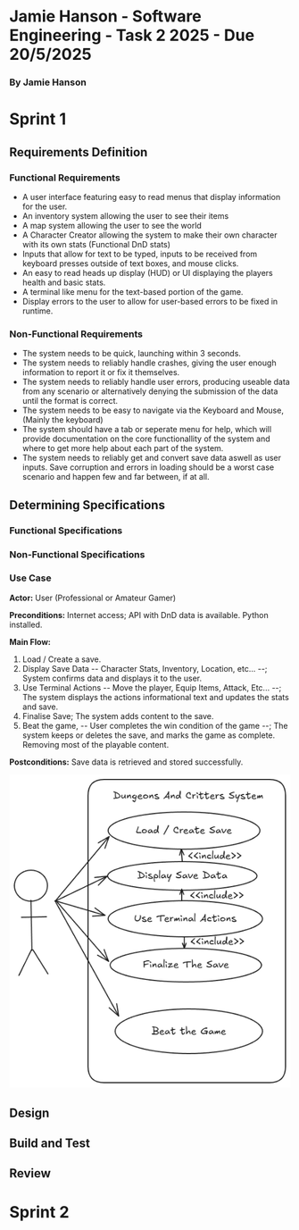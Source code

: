 # Jamie Hanson - Software Engineering - Task 2 2025 - Due 20/5/2025
### By Jamie Hanson

# Sprint 1
## Requirements Definition
### Functional Requirements
* A user interface featuring easy to read menus that display information for the user.
* An inventory system allowing the user to see their items
* A map system allowing the user to see the world
* A Character Creator allowing the system to make their own character with its own stats (Functional DnD stats)
* Inputs that allow for text to be typed, inputs to be received from keyboard presses outside of text boxes, and mouse clicks.
* An easy to read heads up display (HUD) or UI displaying the players health and basic stats.
* A terminal like menu for the text-based portion of the game.
* Display errors to the user to allow for user-based errors to be fixed in runtime.
### Non-Functional Requirements
* The system needs to be quick, launching within 3 seconds.
* The system needs to reliably handle crashes, giving the user enough information to report it or fix it themselves.
* The system needs to reliably handle user errors, producing useable data from any scenario or alternatively denying the submission of the data until the format is correct.
* The system needs to be easy to navigate via the Keyboard and Mouse, (Mainly the keyboard)
* The system should have a tab or seperate menu for help, which will provide documentation on the core functionallity of the system and where to get more help about each part of the system.
* The system needs to reliably get and convert save data aswell as user inputs. Save corruption and errors in loading should be a worst case scenario and happen few and far between, if at all.

## Determining Specifications
### Functional Specifications

### Non-Functional Specifications

### Use Case
**Actor:** User (Professional or Amateur Gamer)

**Preconditions:** Internet access; API with DnD data is available. Python installed.

**Main Flow:**
 1. Load / Create a save.
 2. Display Save Data -- Character Stats, Inventory, Location, etc... --; System confirms data and displays it to the user.
 3. Use Terminal Actions -- Move the player, Equip Items, Attack, Etc... --; The system displays the actions informational text and updates the stats and save.
 5. Finalise Save; The system adds content to the save. 
 4. Beat the game, -- User completes the win condition of the game --; The system keeps or deletes the save, and marks the game as complete. Removing most of the playable content.
 

**Postconditions:** Save data is retrieved and stored successfully.

![Use case Diagram](TheoryStorage/DungeonsAndCritters-UseCases.png)
## Design

## Build and Test

## Review

# Sprint 2